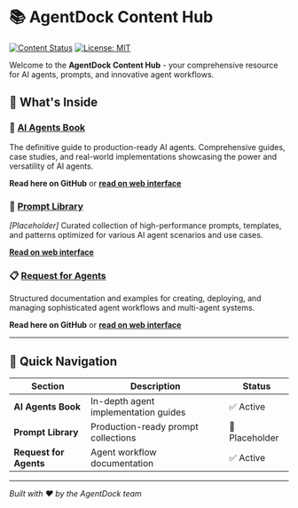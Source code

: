# 📚 AgentDock Content Hub

[![Content Status](https://img.shields.io/badge/Status-Active-green)](https://github.com/AgentDock/AgentDock)
[![License: MIT](https://img.shields.io/badge/License-MIT-yellow.svg)](https://github.com/AgentDock/AgentDock/blob/main/LICENSE)

Welcome to the **AgentDock Content Hub** - your comprehensive resource for AI agents, prompts, and innovative agent workflows.

## 📖 What's Inside

### 🤖 [AI Agents Book](./ai-agents-book/)
The definitive guide to production-ready AI agents. Comprehensive guides, case studies, and real-world implementations showcasing the power and versatility of AI agents.

**Read here on GitHub** or **[read on web interface](https://agentdock.ai/docs/ai-agents-book)**

### 💭 [Prompt Library](./prompt-library/)
*[Placeholder]* Curated collection of high-performance prompts, templates, and patterns optimized for various AI agent scenarios and use cases.

**[Read on web interface](https://agentdock.ai/prompt-library)**

### 📋 [Request for Agents](./request-for-agents/)
Structured documentation and examples for creating, deploying, and managing sophisticated agent workflows and multi-agent systems.

**Read here on GitHub** or **[read on web interface](https://agentdock.ai/docs/request-for-agents)**

---

## 🚀 Quick Navigation

| Section | Description | Status |
|---------|-------------|---------|
| **AI Agents Book** | In-depth agent implementation guides | ✅ Active |
| **Prompt Library** | Production-ready prompt collections | 📝 Placeholder |
| **Request for Agents** | Agent workflow documentation | ✅ Active |

---

*Built with ❤️ by the AgentDock team* 